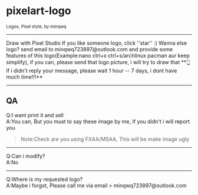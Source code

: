 # pixelart-logo
<p><small>Logos, Pixel style, by minqwq</small></p>
<hr />
Draw with Pixel Studio  
If you like someone logo, click ''star'' :)  
Wanna else logo? send email to minqwq723897@outlook.com and provide some features of this logo(Example:nano   ctrl+x   ctrl+s/archlinux   pacman   aur   keep simplify), if you can, please send that logo picture, i will try to draw that  
**👆If i didn't reply your message, please wait 1 hour -- 7 days, i dont have much time!!!**
<hr />
<h2>QA</h2>

Q:I want print it and sell<br />
A:You can, But you must to say these image by me, If you didn't i will report you<br />
> Note:Check are you using FXAA/MSAA, This will be make image ugly
<hr />
Q:Can i modify?<br />
A:No
<hr />
Q:Where is my requested logo?<br />
A:Maybe i forgot, Please call me via email
> minqwq723897@outlook.com
